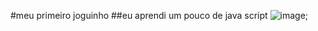 #meu primeiro joguinho
##eu aprendi um pouco de java script 
![image](https://github.com/gitcacatyu/mario-jump/assets/169303864/77f9a5b9-6b53-4119-a442-c087205c85d7);


